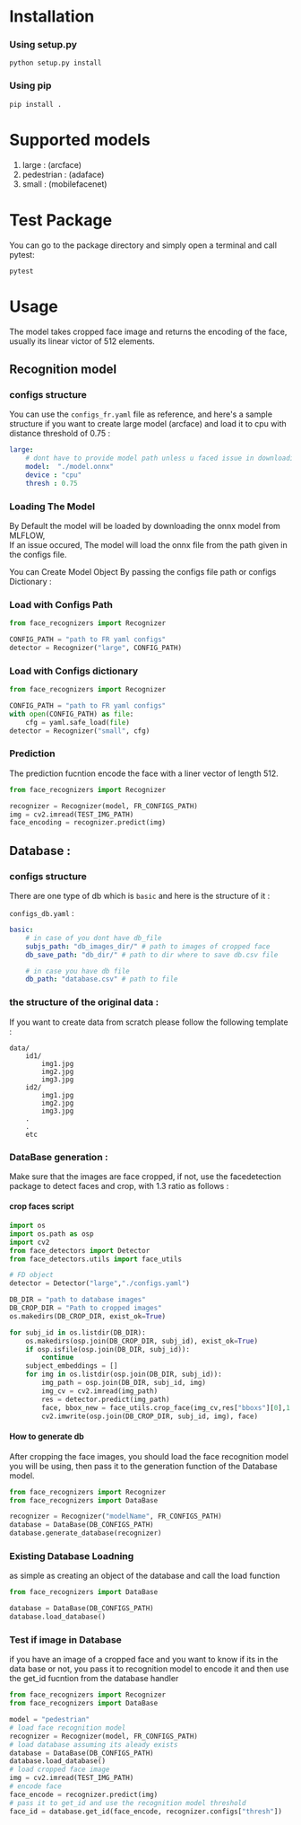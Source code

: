 # Installation

### Using setup.py
```script
python setup.py install
```
### Using pip
```shell
pip install .
```

# Supported models 
1. large : (arcface)
2. pedestrian : (adaface)
3. small : (mobilefacenet)

# Test Package
You can go to the package directory and simply open a terminal and call pytest:
```CMD
pytest
```

# Usage 
The model takes cropped face image and returns the encoding of the face,
usually its linear victor of 512 elements.

## Recognition model 

### configs structure
You can use the `configs_fr.yaml` file as reference, and here's a sample structure if you want to create large model (arcface) and load it to cpu with distance threshold of 0.75 :

```yaml
large:
    # dont have to provide model path unless u faced issue in downloading  
    model:  "./model.onnx" 
    device : "cpu" 
    thresh : 0.75
```

### Loading The Model
By Default the model will be loaded by downloading the onnx model from MLFLOW,  
If an issue occured, The model will load the onnx file from the path given in the configs file.

You can Create Model Object By passing the configs file path or configs Dictionary :  

### Load with Configs Path
```python
from face_recognizers import Recognizer

CONFIG_PATH = "path to FR yaml configs"
detector = Recognizer("large", CONFIG_PATH)
```

### Load with Configs dictionary
```python
from face_recognizers import Recognizer

CONFIG_PATH = "path to FR yaml configs"
with open(CONFIG_PATH) as file:
    cfg = yaml.safe_load(file)
detector = Recognizer("small", cfg)
```

### Prediction 
The prediction fucntion encode the face with a liner vector of length 512. 

```python 
from face_recognizers import Recognizer

recognizer = Recognizer(model, FR_CONFIGS_PATH)
img = cv2.imread(TEST_IMG_PATH)
face_encoding = recognizer.predict(img)
```


## Database :

### configs structure

There are one type of db which is `basic` and here is the structure of it : 

`configs_db.yaml` :
```yaml
basic:
    # in case of you dont have db_file 
    subjs_path: "db_images_dir/" # path to images of cropped face
    db_save_path: "db_dir/" # path to dir where to save db.csv file

    # in case you have db file
    db_path: "database.csv" # path to file
```

### the structure of the original data : 

If you want to create data from scratch please follow the following template : 

```
data/
    id1/
        img1.jpg
        img2.jpg
        img3.jpg
    id2/
        img1.jpg
        img2.jpg
        img3.jpg
    .
    .
    etc
```

### DataBase generation : 
Make sure that the images are face cropped, if not, use the facedetection package to detect faces and crop, with 1.3 ratio as follows : 

#### crop faces script
```python
import os
import os.path as osp
import cv2
from face_detectors import Detector
from face_detectors.utils import face_utils

# FD object
detector = Detector("large","./configs.yaml")

DB_DIR = "path to database images"
DB_CROP_DIR = "Path to cropped images"
os.makedirs(DB_CROP_DIR, exist_ok=True)

for subj_id in os.listdir(DB_DIR):
    os.makedirs(osp.join(DB_CROP_DIR, subj_id), exist_ok=True)
    if osp.isfile(osp.join(DB_DIR, subj_id)):
        continue
    subject_embeddings = []
    for img in os.listdir(osp.join(DB_DIR, subj_id)):
        img_path = osp.join(DB_DIR, subj_id, img)
        img_cv = cv2.imread(img_path)
        res = detector.predict(img_path)
        face, bbox_new = face_utils.crop_face(img_cv,res["bboxs"][0],1.3)
        cv2.imwrite(osp.join(DB_CROP_DIR, subj_id, img), face)
```

#### How to generate db
After cropping the face images, you should load the face recognition model you will be using, then pass it to the generation function of the Database model.

```python
from face_recognizers import Recognizer
from face_recognizers import DataBase

recognizer = Recognizer("modelName", FR_CONFIGS_PATH)
database = DataBase(DB_CONFIGS_PATH)
database.generate_database(recognizer)
```

### Existing Database Loadning
as simple as creating an object of the database and call the load function

```python
from face_recognizers import DataBase

database = DataBase(DB_CONFIGS_PATH)
database.load_database()
```

### Test if image in Database 
if you have an image of a cropped face and you want to know if its in the data base or not, you pass it to recognition model to encode it and then use the get_id fucntion from the database handler


```python
from face_recognizers import Recognizer
from face_recognizers import DataBase

model = "pedestrian"
# load face recognition model
recognizer = Recognizer(model, FR_CONFIGS_PATH)
# load database assuming its aleady exists
database = DataBase(DB_CONFIGS_PATH)
database.load_database()
# load cropped face image
img = cv2.imread(TEST_IMG_PATH)
# encode face
face_encode = recognizer.predict(img)
# pass it to get_id and use the recognition model threshold
face_id = database.get_id(face_encode, recognizer.configs["thresh"])
```
